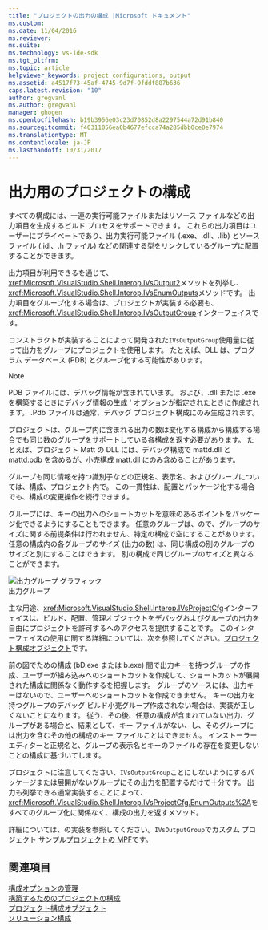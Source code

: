 ```yaml
---
title: "プロジェクトの出力の構成 |Microsoft ドキュメント"
ms.custom: 
ms.date: 11/04/2016
ms.reviewer: 
ms.suite: 
ms.technology: vs-ide-sdk
ms.tgt_pltfrm: 
ms.topic: article
helpviewer_keywords: project configurations, output
ms.assetid: a4517f73-45af-4745-9d7f-9fddf887b636
caps.latest.revision: "10"
author: gregvanl
ms.author: gregvanl
manager: ghogen
ms.openlocfilehash: b19b3956e03c23d70852d8a2297544a72d91b840
ms.sourcegitcommit: f40311056ea0b4677efcca74a285dbb0ce0e7974
ms.translationtype: MT
ms.contentlocale: ja-JP
ms.lasthandoff: 10/31/2017
---
```

# <a name="project-configuration-for-output"></a>出力用のプロジェクトの構成
すべての構成には、一連の実行可能ファイルまたはリソース ファイルなどの出力項目を生成するビルド プロセスをサポートできます。 これらの出力項目はユーザーにプライベートであり、出力実行可能ファイル (.exe、.dll、.lib) とソース ファイル (.idl、.h ファイル) などの関連する型をリンクしているグループに配置することができます。  
  
 出力項目が利用できるを通じて、<xref:Microsoft.VisualStudio.Shell.Interop.IVsOutput2>メソッドを列挙し、<xref:Microsoft.VisualStudio.Shell.Interop.IVsEnumOutputs>メソッドです。 出力項目をグループ化する場合は、プロジェクトが実装する必要も、<xref:Microsoft.VisualStudio.Shell.Interop.IVsOutputGroup>インターフェイスです。  
  
 コンストラクトが実装することによって開発された`IVsOutputGroup`使用量に従って出力をグループにプロジェクトを使用します。 たとえば、DLL は、プログラム データベース (PDB) とグループ化する可能性があります。  
  
> [!NOTE]
>  PDB ファイルには、デバッグ情報が含まれています。 および、.dll または .exe を構築するときにデバッグ情報の生成 ' オプションが指定されたときに作成されます。 .Pdb ファイルは通常、デバッグ プロジェクト構成にのみ生成されます。  
  
 プロジェクトは、グループ内に含まれる出力の数は変化する構成から構成する場合でも同じ数のグループをサポートしている各構成を返す必要があります。 たとえば、プロジェクト Matt の DLL には、デバッグ構成で mattd.dll と mattd.pdb を含めるが、小売構成 matt.dll にのみ含めることがあります。  
  
 グループも同じ情報を持つ識別子などの正規名、表示名、およびグループについては、構成、プロジェクト内で。 この一貫性は、配置とパッケージ化する場合でも、構成の変更操作を続行できます。  
  
 グループには、キーの出力へのショートカットを意味のあるポイントをパッケージ化できるようにすることもできます。 任意のグループは、ので、グループのサイズに関する前提条件は行われません、特定の構成で空にすることがあります。 任意の構成内の各グループのサイズ (出力の数) は、同じ構成の別のグループのサイズと別にすることはできます。 別の構成で同じグループのサイズと異なることができます。  
  
 ![出力グループ グラフィック](../../extensibility/internals/media/vsoutputgroups.gif "vsOutputGroups")  
出力グループ  
  
 主な用途、<xref:Microsoft.VisualStudio.Shell.Interop.IVsProjectCfg>インターフェイスは、ビルド、配置、管理オブジェクトをデバッグおよびグループの出力を自由にプロジェクトを許可するへのアクセスを提供することです。 このインターフェイスの使用に関する詳細については、次を参照してください。[プロジェクト構成オブジェクト](../../extensibility/internals/project-configuration-object.md)です。  
  
 前の図でための構成 (bD.exe または b.exe) 間で出力キーを持つグループの作成、ユーザーが組み込みへのショートカットを作成して、ショートカットが展開された構成に関係なく動作するを把握します。 グループのソースには、出力キーはないので、ユーザーへのショートカットを作成できません。 キーの出力を持つグループのデバッグ ビルド小売グループ作成されない場合は、実装が正しくないことになります。 従う、その後、任意の構成が含まれていない出力、グループがある場合と、結果として、キー ファイルがない、し、そのグループには出力を含むその他の構成のキー ファイルことはできません。 インストーラー エディターと正規名と、グループの表示名とキーのファイルの存在を変更しないことの構成に基づいてします。  
  
 プロジェクトに注意してください、`IVsOutputGroup`ことにしないようにするパッケージまたは展開がないグループにその出力を配置するだけで十分です。 出力も列挙できる通常実装することによって、<xref:Microsoft.VisualStudio.Shell.Interop.IVsProjectCfg.EnumOutputs%2A>をすべてのグループ化に関係なく、構成の出力を返すメソッド。  
  
 詳細については、の実装を参照してください。`IVsOutputGroup`でカスタム プロジェクト サンプル[プロジェクトの MPF](http://mpfproj12.codeplex.com)です。  
  
## <a name="see-also"></a>関連項目  
 [構成オプションの管理](../../extensibility/internals/managing-configuration-options.md)   
 [構築するためのプロジェクトの構成](../../extensibility/internals/project-configuration-for-building.md)   
 [プロジェクト構成オブジェクト](../../extensibility/internals/project-configuration-object.md)   
 [ソリューション構成](../../extensibility/internals/solution-configuration.md)